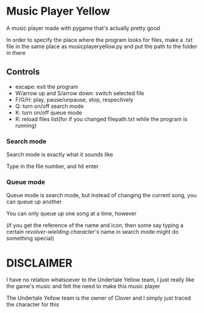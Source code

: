 # Music Player Yellow
A music player made with pygame that's actually pretty good


In order to specify the place where the program looks for files, make a .txt file in the same place as musicplayeryellow.py and put the path to the folder in there


## Controls
* escape: exit the program
* W/arrow up and S/arrow down: switch selected file
* F/G/H: play, pause/unpause, stop, respectively
* Q: turn on/off search mode
* K: turn on/off queue mode
* R: reload files list(for if you changed filepath.txt while the program is running)

### Search mode
Search mode is exactly what it sounds like

Type in the file number, and hit enter

### Queue mode
Queue mode is search mode, but instead of changing the current song, you can queue up another

You can only queue up one song at a time, however


(if you get the reference of the name and icon, then some say typing a certain *revolver-wielding character's* name in search mode might do something special)



# DISCLAIMER
I have no relation whatsoever to the Undertale Yellow team, I just really like the game's music and felt the need to make this music player

The Undertale Yellow team is the owner of Clover and I simply just traced the character for this